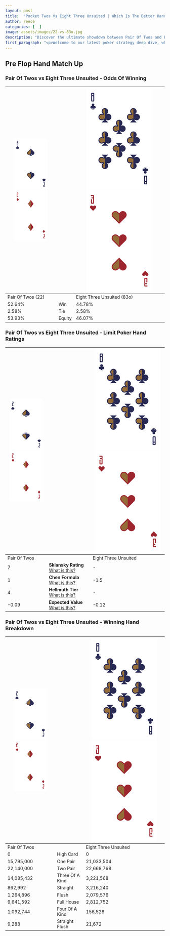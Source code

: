 ```yaml
---
layout: post
title:  "Pocket Twos Vs Eight Three Unsuited | Which Is The Better Hand In Poker? A Complete Guide"
author: reece
categories: [  ]
image: assets/images/22-vs-83o.jpg
description: "Discover the ultimate showdown between Pair Of Twos and Eight Three Unsuited in poker! Uncover the odds, strategies, and scenarios where one hand triumphs over the other. Get ready to up your poker game with this thrilling analysis."
first_paragraph: "<p>Welcome to our latest poker strategy deep dive, where we're pitting two distinct hands against each other in a high-stakes showdown: Pair Of Twos vs Eight Three Unsuited.</p><p>In the dynamic world of poker, every decision counts, and knowing which hand holds the upper hand is key to your success at the table.</p><p>In this article, we'll dissect these two hands, explore the scenarios where one dominates the other, and equip you with the knowledge to make strategic choices that can tip the odds in your favor.</p><p>Get ready to unravel the intriguing dynamics of these poker hands and elevate your game to new heights.</p>"
---
```




[comment]: # (sp0)

## Pre Flop Hand Match Up

<div class="table hand-ratings" markdown="1"> 



### Pair Of Twos vs Eight Three Unsuited - Odds Of Winning


    
| ![image info](assets/images/hand1/2.png) ![image info](assets/images/hand1/2o.png) |  | ![image info](assets/images/hand2/8.png) ![image info](assets/images/hand2/3o.png) |
| -------- | -------- | -------- |
| Pair Of Twos (22) |  | Eight Three Unsuited (83o) |
| 52.64% | Win | 44.78% |
| 2.58% | Tie | 2.58% |
| 53.93% | Equity | 46.07% |




[comment]: # (sp1)



### Pair Of Twos vs Eight Three Unsuited - Limit Poker Hand Ratings


    
| ![image info](assets/images/hand1/2.png) ![image info](assets/images/hand1/2o.png) |  | ![image info](assets/images/hand2/8.png) ![image info](assets/images/hand2/3o.png) |
| -------- | -------- | -------- |
| Pair Of Twos |  | Eight Three Unsuited |
| 7 | **Sklansky Rating** [What is this?](/sklansky-rating-explained) | - |
| 1 | **Chen Formula** [What is this?](/chen-formula-explained) | -1.5 |
| 4 | **Hellmuth Tier** [What is this?](/Hellmuth-tier-explained) | - |
| -0.09 | **Expected Value** [What is this?](/expected-value-explained) | -0.12 |




[comment]: # (sp2)



### Pair Of Twos vs Eight Three Unsuited - Winning Hand Breakdown


    
| ![image info](assets/images/hand1/2.png) ![image info](assets/images/hand1/2o.png) |  | ![image info](assets/images/hand2/8.png) ![image info](assets/images/hand2/3o.png) |
| -------- | -------- | -------- |
| Pair Of Twos |  | Eight Three Unsuited |
| 0 | High Card | 0 |
| 15,795,000 | One Pair | 21,033,504 |
| 22,140,000 | Two Pair | 22,668,768 |
| 14,085,432 | Three Of A Kind | 3,221,568 |
| 862,992 | Straight | 3,216,240 |
| 1,264,896 | Flush | 2,079,576 |
| 9,641,592 | Full House | 2,812,752 |
| 1,092,744 | Four Of A Kind | 156,528 |
| 9,288 | Straight Flush | 21,672 |




[comment]: # (sp3)



</div>

[comment]: # (sp4)



[comment]: # (sp5)

